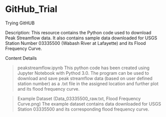 # GitHub_Trial
 Trying GitHUB

Description:
This resource contains the Python code used to download Peak Streamflow data. It also
contains sample data downloaded for USGS Station Number 03335500 (Wabash River at 
Lafayette) and its Flood Frequency Curve.

Content Details

> peakstreamflow.ipynb
This python code has been created using Jupyter Notebook with Pythod 3.0. The program
can be used to download and save peak streamflow data (based on user defined station
number) as a .txt file in the assigned location and further plot and its flood frequency
curve.

> Example Dataset (Data_03335500_raw.txt, Flood Frequency Curve.png)
The example dataset contains data downloaded for USGS Station 03335500 and its 
corresponding flood frequency curve.